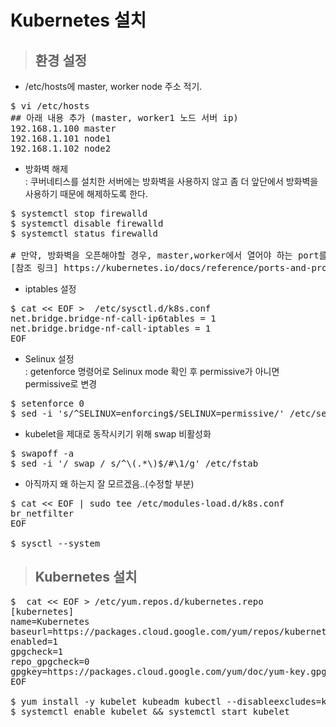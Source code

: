 # Kubernetes 설치

> <h2>환경 설정
- /etc/hosts에 master, worker node 주소 적기.
<pre>
$ vi /etc/hosts
## 아래 내용 추가 (master, worker1 노드 서버 ip)
192.168.1.100 master
192.168.1.101 node1
192.168.1.102 node2
</pre>
- 방화벽 해제 <br>
: 쿠버네티스를 설치한 서버에는 방화벽을 사용하지 않고 좀 더 앞단에서 방화벽을 사용하기 때문에 해제하도록 한다.

<pre>
$ systemctl stop firewalld
$ systemctl disable firewalld
$ systemctl status firewalld

# 만약, 방화벽을 오픈해야할 경우, master,worker에서 열어야 하는 port를 별도로 open 하도록 한다.
<a>[참조 링크] https://kubernetes.io/docs/reference/ports-and-protocols/</a>
</pre>

- iptables 설정 
<pre>
$ cat << EOF >  /etc/sysctl.d/k8s.conf
net.bridge.bridge-nf-call-ip6tables = 1
net.bridge.bridge-nf-call-iptables = 1
EOF
</pre>

- Selinux 설정 <br>
: getenforce 명령어로 Selinux mode 확인 후 permissive가 아니면 permissive로 변경
<pre>
$ setenforce 0
$ sed -i 's/^SELINUX=enforcing$/SELINUX=permissive/' /etc/selinux/config
</pre>
- kubelet을 제대로 동작시키기 위해 swap 비활성화
<pre>
$ swapoff -a
$ sed -i '/ swap / s/^\(.*\)$/#\1/g' /etc/fstab
</pre>

- 아직까지 왜 하는지 잘 모르겠음..(수정할 부분)
<pre>
$ cat << EOF | sudo tee /etc/modules-load.d/k8s.conf
br_netfilter
EOF

$ sysctl --system
</pre>



> <h2>Kubernetes 설치 
<pre>
$  cat << EOF > /etc/yum.repos.d/kubernetes.repo
[kubernetes]
name=Kubernetes
baseurl=https://packages.cloud.google.com/yum/repos/kubernetes-el7-x86_64
enabled=1
gpgcheck=1
repo_gpgcheck=0
gpgkey=https://packages.cloud.google.com/yum/doc/yum-key.gpg https://packages.cloud.google.com/yum/doc/rpm-package-key.gpg
EOF

$ yum install -y kubelet kubeadm kubectl --disableexcludes=kubernetes
$ systemctl enable kubelet && systemctl start kubelet
</pre>